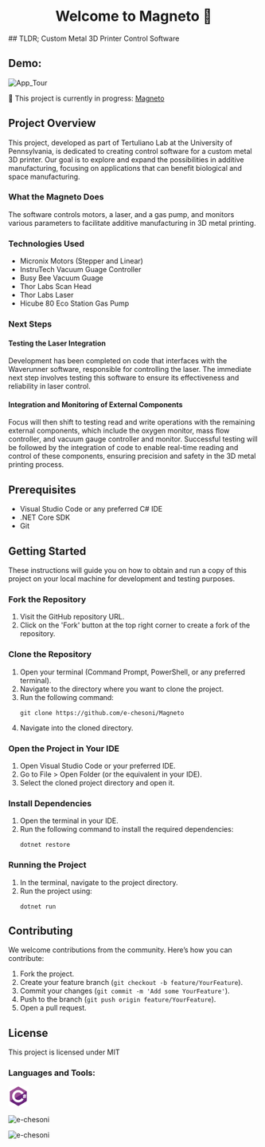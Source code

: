 <h1 align="center">Welcome to Magneto 🧲 </h1>
## TLDR;
Custom Metal 3D Printer Control Software

<h2 align="left">Demo:</h2>

![App_Tour](https://github.com/e-chesoni/Magneto/assets/57457528/e9cbd48a-1dcc-4c30-8323-057cb9715aee)

🔭 This project is currently in progress: [Magneto](https://github.com/e-chesoni/Magneto)

## Project Overview
This project, developed as part of Tertuliano Lab at the University of Pennsylvania, is dedicated to creating control software for a custom metal 3D printer. Our goal is to explore and expand the possibilities in additive manufacturing, focusing on applications that can benefit biological and space manufacturing.

### What the Magneto Does
The software controls motors, a laser, and a gas pump, and monitors various parameters to facilitate additive manufacturing in 3D metal printing.

### Technologies Used
- Micronix Motors (Stepper and Linear)
- InstruTech Vacuum Guage Controller
- Busy Bee Vacuum Guage
- Thor Labs Scan Head
- Thor Labs Laser
- Hicube 80 Eco Station Gas Pump

### Next Steps
#### Testing the Laser Integration
Development has been completed on code that interfaces with the Waverunner software, responsible for controlling the laser. The immediate next step involves testing this software to ensure its effectiveness and reliability in laser control.

#### Integration and Monitoring of External Components
Focus will then shift to testing read and write operations with the remaining external components, which include the oxygen monitor, mass flow controller, and vacuum gauge controller and monitor.
Successful testing will be followed by the integration of code to enable real-time reading and control of these components, ensuring precision and safety in the 3D metal printing process.

## Prerequisites
- Visual Studio Code or any preferred C# IDE
- .NET Core SDK
- Git

## Getting Started
These instructions will guide you on how to obtain and run a copy of this project on your local machine for development and testing purposes.

### Fork the Repository
1. Visit the GitHub repository URL.
2. Click on the 'Fork' button at the top right corner to create a fork of the repository.

### Clone the Repository
1. Open your terminal (Command Prompt, PowerShell, or any preferred terminal).
2. Navigate to the directory where you want to clone the project.
3. Run the following command:
   ```
   git clone https://github.com/e-chesoni/Magneto
   ```
4. Navigate into the cloned directory.

### Open the Project in Your IDE
1. Open Visual Studio Code or your preferred IDE.
2. Go to File > Open Folder (or the equivalent in your IDE).
3. Select the cloned project directory and open it.

### Install Dependencies
1. Open the terminal in your IDE.
2. Run the following command to install the required dependencies:
   ```
   dotnet restore
   ```

### Running the Project
1. In the terminal, navigate to the project directory.
2. Run the project using:
   ```
   dotnet run
   ```

## Contributing
We welcome contributions from the community. Here’s how you can contribute:

1. Fork the project.
2. Create your feature branch (`git checkout -b feature/YourFeature`).
3. Commit your changes (`git commit -m 'Add some YourFeature'`).
4. Push to the branch (`git push origin feature/YourFeature`).
5. Open a pull request.

## License
This project is licensed under MIT

<h3 align="left">Languages and Tools:</h3>
<p align="left"> <a href="https://www.w3schools.com/cs/" target="_blank" rel="noreferrer"> <img src="https://raw.githubusercontent.com/devicons/devicon/master/icons/csharp/csharp-original.svg" alt="csharp" width="40" height="40"/> </a> </p>

<p><img align="center" src="https://github-readme-stats.vercel.app/api/top-langs?username=e-chesoni&show_icons=true&locale=en&layout=compact" alt="e-chesoni" /></p>

<p align="left"> <img src="https://komarev.com/ghpvc/?username=e-chesoni&label=Profile%20views&color=0e75b6&style=flat" alt="e-chesoni" /> </p>
